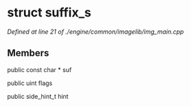 # struct suffix_s

*Defined at line 21 of ./engine/common/imagelib/img_main.cpp*

## Members

public const char * suf

public uint flags

public side_hint_t hint



